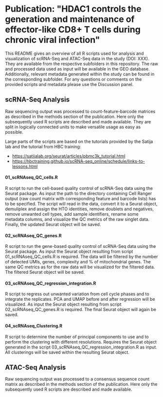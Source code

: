 # Publication: "HDAC1 controls the generation and maintenance of effector-like CD8+ T cells during chronic viral infection"
This README gives an overview of all R scripts used for analysis and visualization of scRNA-Seq and ATAC-Seq data in the study (DOI: XXX). They are available from the respective subfolders in this repository. The raw and processed data used as input will be available in the GEO database. Additionally, relevant metadata generated within the study can be found in the corresponding subfolder.
For any questions or comments on the provided scripts and metadata please use the Discussion panel.

## scRNA-Seq Analysis
Raw sequencing output was processed to count-feature-barcode matrices as described in the methods section of the publication. Here only the subsequently used R scripts are described and made available. They are split in logically connected units to make versatile usage as easy as possible.

Large parts of the scripts are based on the tutorials provided by the Satija lab and the tutorial from HBC training:
* https://satijalab.org/seurat/articles/pbmc3k_tutorial.html
* https://hbctraining.github.io/scRNA-seq_online/schedule/links-to-lessons.html
#### 01_scRNAseq_QC_cells.R
R script to run the cell-based quality control of scRNA-Seq data using the Seurat package. As input the path to the directory containing Cell Ranger output (raw count matrix with corresponding feature and barcode lists) has to be specified. The script will read in the data, convert it to a Seurat object, demuliplex and assign the HTO identities, remove doublets and negatives, remove unwanted cell types, add sample identifiers, rename some metadata columns, and visualize the QC metrics of the raw singlet data. Finally, the updated Seurat object will be saved.
#### 02_scRNAseq_QC_genes.R
R script to run the gene-based quality control of scRNA-Seq data using the Seurat package. As input the Seurat object resulting from script 01_scRNAseq_QC_cells.R is required. The data will be filtered by the number of detected UMIs, genes, complexity and % of mitochondrial genes. The same QC metrics as for the raw data will be visualized for the filtered data. The filtered Seurat object will be saved.
#### 03_scRNAseq_QC_regression_integration.R
R script to regress out unwanted variation from cell cycle phases and to integrate the replicates. PCA and UMAP before and after regression will be visualized. As input the Seurat object resulting from script 02_scRNAseq_QC_genes.R is required. The final Seurat object will again be saved.
#### 04_scRNAseq_Clustering.R
R script to determine the number of principal components to use and to perform the clustering with different resolutions. Requires the Seurat object generated in the script 03_scRNAseq_QC_regression_integration.R as input. All clusterings will be saved within the resulting Seurat object.

## ATAC-Seq Analysis
Raw sequencing output was processed to a consensus sequence count matrix as described in the methods section of the publication. Here only the subsequently used R scripts are described and made available.
